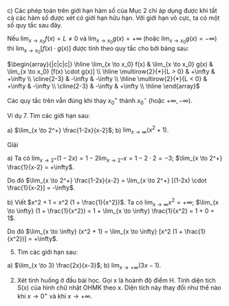 c) Các phép toán trên giới hạn hàm số của Mục 2 chỉ áp dụng được khi tất cả các hàm số được xét có giới hạn hữu hạn. Với giới hạn vô cực, ta có một số quy tắc sau đây.

Nếu $\lim_{x \to x_0} f(x) = L \neq 0$ và $\lim_{x \to x_0} g(x) = +\infty$ (hoặc $\lim_{x \to x_0} g(x) = -\infty$) thì $\lim_{x \to x_0} [f(x) \cdot g(x)]$ được tính theo quy tắc cho bởi bảng sau:

$\begin{array}{|c|c|c|}
\hline
\lim_{x \to x_0} f(x) & \lim_{x \to x_0} g(x) & \lim_{x \to x_0} [f(x) \cdot g(x)] \\
\hline
\multirow{2}{*}{L > 0} & +\infty & +\infty \\
\cline{2-3}
 & -\infty & -\infty \\
\hline
\multirow{2}{*}{L < 0} & +\infty & -\infty \\
\cline{2-3}
 & -\infty & +\infty \\
\hline
\end{array}$

Các quy tắc trên vẫn đúng khi thay $x_0^+$ thành $x_0^-$ (hoặc $+\infty, -\infty$).

Ví dụ 7. Tìm các giới hạn sau:

a) $\lim_{x \to 2^+} \frac{1-2x}{x-2}$; b) $\lim_{x \to \infty} (x^2 + 1)$.

Giải

a) Ta có $\lim_{x \to 2^+} (1-2x) = 1-2 \lim_{x \to 2^+} x = 1-2 \cdot 2 = -3$; $\lim_{x \to 2^+} \frac{1}{x-2} = +\infty$.

Do đó $\lim_{x \to 2^+} \frac{1-2x}{x-2} = \lim_{x \to 2^+} [(1-2x) \cdot \frac{1}{x-2}] = -\infty$.

b) Viết $x^2 + 1 = x^2 (1 + \frac{1}{x^2})$. Ta có $\lim_{x \to \infty} x^2 = +\infty$; $\lim_{x \to \infty} (1 + \frac{1}{x^2}) = 1 + \lim_{x \to \infty} \frac{1}{x^2} = 1 + 0 = 1$.

Do đó $\lim_{x \to \infty} (x^2 + 1) = \lim_{x \to \infty} [x^2 (1 + \frac{1}{x^2})] = +\infty$.

5. Tìm các giới hạn sau:

a) $\lim_{x \to 3} \frac{2x}{x-3}$; b) $\lim_{x \to +\infty} (3x-1)$.

2. Xét tình huống ở đầu bài học. Gọi x là hoành độ điểm H. Tính diện tích S(x) của hình chữ nhật OHMK theo x. Diện tích này thay đổi như thế nào khi $x \to 0^+$ và khi $x \to +\infty$.